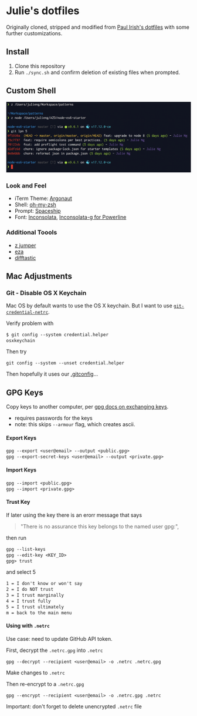 # Julie's dotfiles

Originally cloned, stripped and modified from [Paul Irish's dotfiles](https://github.com/paulirish/dotfiles/) with some further customizations.

## Install

1. Clone this repository
2. Run `./sync.sh` and confirm deletion of existing files when prompted.

## Custom Shell

![Preview](./screenshot.png)


### Look and Feel

- iTerm Theme: [Argonaut](https://github.com/pwaleczek/Argonaut-theme)
- Shell: [oh-my-zsh](https://github.com/robbyrussell/oh-my-zsh)
- Prompt: [Spaceship](https://github.com/denysdovhan/spaceship-prompt)
- Font: [Inconsolata](https://fonts.google.com/specimen/Inconsolata), [Inconsolata-g for Powerline](https://github.com/powerline/fonts/tree/master/Inconsolata-g)


### Additional Toools

- [z jumper](https://github.com/rupa/z)
- [eza](https://github.com/eza-community/eza)
- [difftastic](https://github.com/wilfred/difftastic)

## Mac Adjustments

### Git - Disable OS X Keychain

Mac OS by default wants to use the OS X keychain. But I want to use [`git-credential-netrc`](https://github.com/git/git/blob/master/contrib/credential/netrc/git-credential-netrc.perl). 

Verify problem with

```
$ git config --system credential.helper
osxkeychain
```

Then try

```
git config --system --unset credential.helper
```

Then hopefully it uses our [.gitconfig](./.gitconfig)…

## GPG Keys

Copy keys to another computer, per [gpg docs on exchanging keys](https://www.gnupg.org/gph/en/manual/x56.html).

- requires passwords for the keys
- note: this skips `--armour` flag, which creates ascii. 

#### Export Keys

```
gpg --export <user@email> --output <public.gpg>
gpg --export-secret-keys <user@email> --output <private.gpg>
```

#### Import Keys

```
gpg --import <public.gpg>
gpg --import <private.gpg>
```

#### Trust Key

If later using the key there is an erorr message that says 

> "There is no assurance this key belongs to the named user gpg:", 

then run

```
gpg --list-keys
gpg --edit-key <KEY_ID>
gpg> trust
```

and select 5

```
1 = I don't know or won't say
2 = I do NOT trust
3 = I trust marginally
4 = I trust fully
5 = I trust ultimately
m = back to the main menu
```

#### Using with `.netrc`

Use case: need to update GitHub API token.

First, decrypt the `.netrc.gpg` into `.netrc`

```
gpg --decrypt --recipient <user@email> -o .netrc .netrc.gpg
```

Make changes to `.netrc`

Then re-encrypt to a `.netrc.gpg`

```
gpg --encrypt --recipient <user@email> -o .netrc.gpg .netrc
```

Important: don't forget to delete unencrypted `.netrc` file
